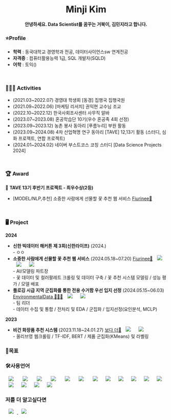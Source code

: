 <h1 align="center"> Minji Kim </h1>
<div align="center"> <b>안녕하세요. Data Scientist를 꿈꾸는 거북이, 김민지라고 합니다. </b> </div>


### ⭐Profile
  - **학력** : 동국대학교 경영학과 전공, 데이터사이언스sw 연계전공 </br>
  - **자격증** : 컴퓨터활용능력 1급, SQL 개발자(SQLD) </br>
  - **어학** : 토익()
</br>

### 💁🏻‍♀️ Activities
- (2021.03~2022.07) 경영대 학생회 [동경] 집행국 집행국원 </br>
- (2021.09~2022.06) [마케팅 리서치] 권익현 교수님 조교 </br>
- (2022.10~2022.12) 한국사회조사센터 사무직 알바 </br>
- (2023.07~2023.08) 혼공학습단 10기(우수 혼공족 4회 선정) </br>
- (2023.09~2023.12) 농촌 봉사 동아리 [푸름누리] 부원 활동 </br>
- (2023.09~2024.08) 4차 산업혁명 연구 동아리 [TAVE] 12,13기 활동 (스터디, 심화 프로젝트, 연합 프로젝트) </br>
- (2024.01~2024.02) 네이버 부스트코스 코칭 스터디 [Data Science Projects 2024] </br>
</br>


### 🏆 Award
🏅 **TAVE 13기 후반기 프로젝트 - 최우수상(2등)**
- [MODEL/NLP,추천] 소중한 사람에게 선물할 꽃 추천 웹 서비스 [Fiurinee🌸](https://github.com/Fiurinee-Tave)  </br>
</br>

### 🖥️ Project
**2024** </br>
- **신한 빅데이터 해커톤 제 3회(신한라이프)** (2024.) </br> 
</tab> - ㅇㅇ </br>
- **소중한 사람에게 선물할 꽃 추천 웹 서비스** (2024.05.18~07.20) [Fiurinee🌸](https://github.com/Fiurinee-Tave) <img src="https://img.shields.io/badge/python-3670A0?style=flat-square&logo=python&logoColor=ffdd54" style="height : auto; margin-left : 10px; margin-right : 10px;"/> <img src="https://img.shields.io/badge/PyTorch-%23EE4C2C.svg?style=flat-square&logo=PyTorch&logoColor=white" style="height : auto; margin-left : 10px; margin-right : 10px;"/> <img src="https://img.shields.io/badge/Amazon_AWS-232F3E?style=flat-square&logo=amazon-aws&logoColor=white" style="height : auto; margin-left : 10px; margin-right : 10px;"/> </br>
</tab> - AI/모델링 파트장 </br>
</tab> - 꽃 데이터 및 컬러팔레트 크롤링 및 데이터 구축 / 꽃 추천 시스템 모델링 / 성능 평가 / 모델 배포 </br>
- **플로깅 시급 지역 군집화를 통한 전용 수거함 우선 입지 선정** (2024.05.15~06.03) [EnvironmentalData
🏃🏻‍♀️](https://github.com/kmj-ggororok/EnvironmentalData) <img src="https://img.shields.io/badge/python-3670A0?style=flat-square&logo=python&logoColor=ffdd54" style="height : auto; margin-left : 10px; margin-right : 10px;"/> <img src="https://img.shields.io/badge/scikit--learn-%23F7931E.svg?style=flat-square&logo=scikit-learn&logoColor=white" style="height : auto; margin-left : 10px; margin-right : 10px;"/>  </br>
</tab> - 팀 리더 </br>
</tab> - 데이터 수집 및 통합 / 전처리 및 EDA / 군집화 / 입지선정(요인분석, MCLP) </br>

**2023** </br>
- **비건 화장품 추천 시스템** (2023.11.18~24.01.27) [보다 더💄](https://github.com/kmj-ggororok/TAVE12_Project)  <img src="https://img.shields.io/badge/python-3670A0?style=flat-square&logo=python&logoColor=ffdd54" style="height : auto; margin-left : 10px; margin-right : 10px;"/> <img src="https://img.shields.io/badge/scikit--learn-%23F7931E.svg?style=flat-square&logo=scikit-learn&logoColor=white" style="height : auto; margin-left : 10px; margin-right : 10px;"/> </br>
</tab> - 올리브영 웹크롤링 / TF-IDF, BERT / 제품 군집화(KMeans) 및 라벨링 </br>


### 🤗목표


### 🛠사용언어
<div>
<img src="https://img.shields.io/badge/Java-007396?style=flat-square&logo=Java&logoColor=white" style="height : auto; margin-left : 10px; margin-right : 10px;"/></a>&nbsp;
<img src="https://img.shields.io/badge/SpringFramework-6DB33F?style=flat-square&logo=Spring&logoColor=white" style="height : auto; margin-left : 10px; margin-right : 10px;"/></a>&nbsp;
<img src="https://img.shields.io/badge/MySQL-4479A1?style=flat-square&logo=MySQL&logoColor=white" style="height : auto; margin-left : 10px; margin-right : 10px;"/></a>&nbsp;
<img src="https://img.shields.io/badge/HTML5-E34F26?style=flat-square&logo=HTML5&logoColor=white" style="height : auto; margin-left : 10px; margin-right : 10px;"/></a>&nbsp;
<img src="https://img.shields.io/badge/CSS3-1572B6?style=flat-square&logo=CSS3&logoColor=white" style="height : auto; margin-left : 10px; margin-right : 10px;"/></a>&nbsp;
<img src="https://img.shields.io/badge/JavaScript-F7DF1E?style=flat-square&logo=JavaScript&logoColor=white" style="height : auto; margin-left : 10px; margin-right : 10px;"/></a>&nbsp;
<img src="https://img.shields.io/badge/python-3670A0?style=flat-square&logo=python&logoColor=ffdd54" style="height : auto; margin-left : 10px; margin-right : 10px;"/> <img src="https://img.shields.io/badge/numpy-%23013243.svg?style=flat-square&logo=numpy&logoColor=white" style="height : auto; margin-left : 10px; margin-right : 10px;"/> <img src="https://img.shields.io/badge/pandas-%23150458.svg?style=flat-square&logo=pandas&logoColor=white" style="height : auto; margin-left : 10px; margin-right : 10px;"/> <img src="https://img.shields.io/badge/-selenium-%43B02A?style=flat-square&logo=selenium&logoColor=white" style="height : auto; margin-left : 10px; margin-right : 10px;"/> <img src="https://img.shields.io/badge/scikit--learn-%23F7931E.svg?style=flat-square&logo=scikit-learn&logoColor=white" style="height : auto; margin-left : 10px; margin-right : 10px;"/> <img src="https://img.shields.io/badge/PyTorch-%23EE4C2C.svg?style=flat-square&logo=PyTorch&logoColor=white" style="height : auto; margin-left : 10px; margin-right : 10px;"/> <img src="https://img.shields.io/badge/FastAPI-005571?style=flat-square&logo=fastapi" style="height : auto; margin-left : 10px; margin-right : 10px;"/> <img src="https://img.shields.io/badge/Ubuntu-E95420?style=flat-square&logo=ubuntu&logoColor=white" style="height : auto; margin-left : 10px; margin-right : 10px;"/> <img src="https://img.shields.io/badge/nginx-%23009639.svg?style=flat-square&logo=nginx&logoColor=white" style="height : auto; margin-left : 10px; margin-right : 10px;"/> <img src="https://img.shields.io/badge/Amazon_AWS-232F3E?style=flat-square&logo=amazon-aws&logoColor=white" style="height : auto; margin-left : 10px; margin-right : 10px;"/>
</div>

<h3>저를 더 알고싶다면</h3>
<a href="https://velog.io/@987412563">
    <img src="http://img.shields.io/badge/Tech Blog-00D182?style=flat&logo=Emby&logoColor=white&link=https://velog.io/@987412563"
        style="height : auto; margin-left : 10px; margin-right : 10px;"/>
</a>
<a href="https://i987412563i@gmail.com">
    <img src="http://img.shields.io/badge/Gmail-EA4335?style=flat&logo=Gmail&logoColor=white&link=https://i987412563i@gmail.com"
        style="height : auto; margin-left : 10px; margin-right : 10px;"/>
</a>
